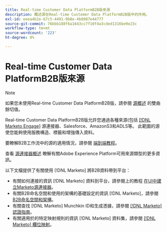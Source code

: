 ```yaml
---
title: Real-time Customer Data PlatformB2B版來源
description: 概述源在Real-time Customer Data PlatformB2B版中的作用。
exl-id: eeea4b2e-67c5-4491-9b8e-4b8987e44777
source-git-commit: 76bbb188f6a1643cc7f10f4a3cded1316be9e23c
workflow-type: tm+mt
source-wordcount: '223'
ht-degree: 0%

---
```


# Real-time Customer Data PlatformB2B版來源

>[!NOTE]
>
>如果您未使用Real-time Customer Data PlatformB2B版，請參閱 [源概述](./sources-overview.md) 的雙曲餘切值。

Real-time Customer Data PlatformB2B版允許您通過各種來源(包括 [[!DNL Marketo Engage]](../../sources/connectors/adobe-applications/marketo/marketo.md) 源連接器、Salesforce、AmazonS3和ADLS等。 此範圍的源使您能夠使用服務構造、標籤和增強傳入資料。

要瞭解B2B工作流中的源的適用情況，請參閱 [端到端教程](../b2b-tutorial.md#ingest-your-data-into-experience-platform)。

查看 [源連接器概述](../../sources/home.md) 瞭解有關Adobe Experience Platform可用來源類型的更多資訊。

以下文檔提供了有關使用 [!DNL Marketo] 將B2B資料帶到平台：

* 有關如何連接的資訊 [!DNL Marketo] 資料到平台，請參閱上的教程 [在UI中建立Marketo源連接器](../../sources/tutorials/ui/create/adobe-applications/marketo.md)。
* 有關B2B命名空間和使用的架構的基礎設定的資訊 [!DNL Marketo]，請參閱 [B2B命名空間和架構](../../sources/connectors/adobe-applications/marketo/marketo-namespaces.md)。
* 有關查找 [!DNL Marketo] Munchkin ID和生成憑據，請參閱 [[!DNL Marketo] 認證指南](../../sources/connectors/adobe-applications/marketo/marketo-auth.md)。
* 有關適用於的特定映射規則的資訊 [!DNL Marketo] 資料集，請參閱 [[!DNL Marketo] 欄位映射](../../sources/connectors/adobe-applications//mapping/marketo.md)。
